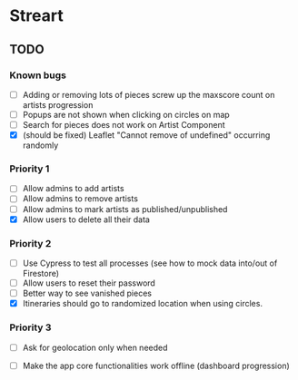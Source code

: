 # Streart



## TODO
### Known bugs
- [ ] Adding or removing lots of pieces screw up the maxscore count on artists progression
- [ ] Popups are not shown when clicking on circles on map
- [ ] Search for pieces does not work on Artist Component
- [x] (should be fixed) Leaflet "Cannot remove of undefined" occurring randomly

### Priority 1
- [ ] Allow admins to add artists
- [ ] Allow admins to remove artists
- [ ] Allow admins to mark artists as published/unpublished
- [x] Allow users to delete all their data

### Priority 2
- [ ] Use Cypress to test all processes (see how to mock data into/out of Firestore)
- [ ] Allow users to reset their password
- [ ] Better way to see vanished pieces
- [x] Itineraries should go to randomized location when using circles.

### Priority 3
- [ ] Ask for geolocation only when needed
- [ ] Make the app core functionalities work offline (dashboard progression)



